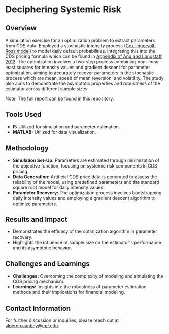 # Deciphering Systemic Risk

## Overview
A simulation exercise for an optimization problem to extract parameters from CDS data. Employed a stochastic intensity process ([Cox–Ingersoll–Ross model](https://en.wikipedia.org/wiki/Cox%E2%80%93Ingersoll%E2%80%93Ross_model)) to model daily default probabilities, integrating this into the CDS pricing formula which can be found in [Appendix of Ang and Longstaff 2013](https://www.sciencedirect.com/science/article/pii/S0304393213000585). The optimization involves a two-step process combining non-linear least squares for intensity values and gradient descent for parameter optimization, aiming to accurately recover parameters in the stochastic process which are mean, speed of mean reversion, and volatility. The study also aims to demonstrate the asymptotic properties and robustness of the estimator across different sample sizes.

Note: The full report can be found in this repository.

## Tools Used
- **R:** Utilized for simulation and parameter estimation.
- **MATLAB:** Utilized for data visualization.

## Methodology
- **Simulation Set-Up:** Parameters are estimated through minimization of the objective function, focusing on systemic risk components in CDS pricing.
- **Data Generation:** Artificial CDS price data is generated to assess the reliability of the model, using predefined parameters and the standard square root model for daily intensity values.
- **Parameter Recovery:** The optimization process involves bootstrapping daily intensity values and employing a gradient descent algorithm to optimize parameters.

## Results and Impact
- Demonstrates the efficacy of the optimization algorithm in parameter recovery.
- Highlights the influence of sample size on the estimator's performance and its asymptotic behavior.

## Challenges and Learnings
- **Challenges:** Overcoming the complexity of modeling and simulating the CDS pricing mechanism.
- **Learnings:** Insights into the robustness of parameter estimation methods and their implications for financial modeling.

## Contact Information
For further discussion or inquiries, please reach out at alperen.canbey@upf.edu.

